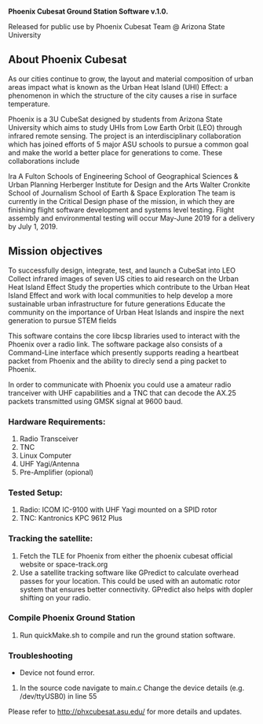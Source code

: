 **Phoenix Cubesat Ground Station Software v.1.0.**

Released for public use by Phoenix Cubesat Team @ Arizona State University

## About Phoenix Cubesat

As our cities continue to grow, the layout and material composition of urban areas impact what is known as the Urban Heat Island (UHI) Effect: a phenomenon in which the structure of the city causes a rise in surface temperature.

Phoenix is a 3U CubeSat designed by students from Arizona State University which aims to study UHIs from Low Earth Orbit (LEO) through infrared remote sensing. The project is an interdisciplinary collaboration which has joined efforts of 5 major ASU schools to pursue a common goal and make the world a better place for generations to come. These collaborations include

Ira A Fulton Schools of Engineering
School of Geographical Sciences & Urban Planning
Herberger Institute for Design and the Arts
Walter Cronkite School of Journalism
School of Earth & Space Exploration
 The team is currently in the Critical Design phase of the mission, in which they are finishing flight software development and systems level testing. Flight assembly and environmental testing will occur May-June 2019 for a delivery by July 1, 2019.

## Mission objectives

To successfully design, integrate, test, and launch a CubeSat into LEO
Collect infrared images of seven US cities to aid research on the Urban Heat Island Effect
Study the properties which contribute to the Urban Heat Island Effect and work with local communities to help develop a more sustainable urban infrastructure for future generations
Educate the community on the importance of Urban Heat Islands and inspire the next generation to pursue STEM fields


This software contains the core libcsp libraries used to interact with the Phoenix over a radio link. The software package also consists of a Command-Line interface which presently supports reading a heartbeat packet from Phoenix and the ability to direcly send a ping packet to Phoenix. 

In order to communicate with Phoenix you could use a amateur radio tranceiver with UHF capabilities and a TNC that can decode the AX.25 packets transmitted using GMSK signal at 9600 baud.

### Hardware Requirements:
1. Radio Transceiver
2. TNC
3. Linux Computer
4. UHF Yagi/Antenna
5. Pre-Amplifier (opional)

### Tested Setup:
1. Radio: ICOM IC-9100 with UHF Yagi mounted on a SPID rotor
2. TNC: Kantronics KPC 9612 Plus

### Tracking the satellite:
1. Fetch the TLE for Phoenix from either the phoenix cubesat official website or space-track.org
2. Use a satellite tracking software like GPredict to calculate overhead passes for your location. This could be used with an automatic rotor system that ensures better connectivity. GPredict also helps with dopler shifting on your radio.

### Compile Phoenix Ground Station 
1. Run quickMake.sh to compile and run the ground station software. 

### Troubleshooting 
- Device not found error.
1. In the source code navigate to main.c
Change the device details (e.g. /dev/ttyUSB0) in line 55


Please refer to http://phxcubesat.asu.edu/ for more details and updates.
